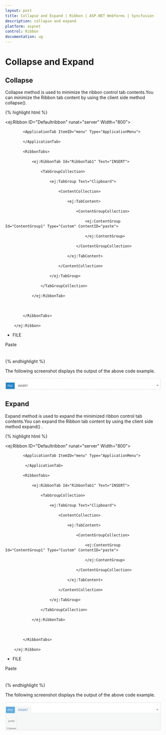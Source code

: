 ```yaml
---
layout: post
title: Collapse and Expand | Ribbon | ASP.NET Webforms | Syncfusion
description: collapse and expand
platform: aspnet
control: Ribbon
documentation: ug
---
```


# Collapse and Expand

## Collapse

Collapse method is used to minimize the ribbon control tab contents.You can minimize the Ribbon tab content by using the client side method collapse().



{% highlight html %}




<ej:Ribbon ID="Defaultribbon" runat="server" Width="800">

            <ApplicationTab ItemID="menu" Type="ApplicationMenu">

            </ApplicationTab>

            <RibbonTabs>

                <ej:RibbonTab Id="RibbonTab1" Text="INSERT">

                    <TabGroupCollection>

                        <ej:TabGroup Text="Clipboard">

                            <ContentCollection>

                                <ej:TabContent>

                                    <ContentGroupCollection>

                                        <ej:ContentGroup Id="ContentGroup1" Type="Custom" ContentID="paste">

                                        </ej:ContentGroup>

                                    </ContentGroupCollection>

                                </ej:TabContent>

                            </ContentCollection>

                        </ej:TabGroup>

                    </TabGroupCollection>

                </ej:RibbonTab>



            </RibbonTabs>

        </ej:Ribbon>

<ul id="menu">

<li><a>FILE</a></li>

</ul>

<div id="paste" style="height:40px;width:43px;">Paste</div>

<script type="text/javascript">

var ribbonObj;

$(function()

{

ribbonObj = $("#Defaultribbon").data("ejRibbon");

ribbonObj.collapse();

});

</script>







{% endhighlight %}





The following screenshot displays the output of the above code example.

![](Collapse-and-Expand_images/Collapse-and-Expand_img1.png)


## Expand



Expand method is used to expand the minimized ribbon control tab contents.You can expand the Ribbon tab content by using the client side method expand() .



{% highlight html %}




<ej:Ribbon ID="Defaultribbon" runat="server" Width="800">

            <ApplicationTab ItemID="menu" Type="ApplicationMenu">

             </ApplicationTab>

            <RibbonTabs>

                <ej:RibbonTab Id="RibbonTab1" Text="INSERT">

                    <TabGroupCollection>

                        <ej:TabGroup Text="Clipboard">

                            <ContentCollection>

                                <ej:TabContent>

                                    <ContentGroupCollection>

                                        <ej:ContentGroup Id="ContentGroup1" Type="Custom" ContentID="paste">

                                        </ej:ContentGroup>

                                    </ContentGroupCollection>

                                </ej:TabContent>

                            </ContentCollection>

                        </ej:TabGroup>

                    </TabGroupCollection>

                </ej:RibbonTab>



            </RibbonTabs>

        </ej:Ribbon>

<ul id="menu">

<li><a>FILE</a></li>

</ul>

<div id="paste" style="height:40px;width:43px;">Paste</div>

<script type="text/javascript">

var ribbonObj;

$(function()

{

ribbonObj = $("#Defaultribbon").data("ejRibbon");

ribbonObj.expand();

});

</script>





{% endhighlight %}



The following screenshot displays the output of the above code example.

![](Collapse-and-Expand_images/Collapse-and-Expand_img2.png)


